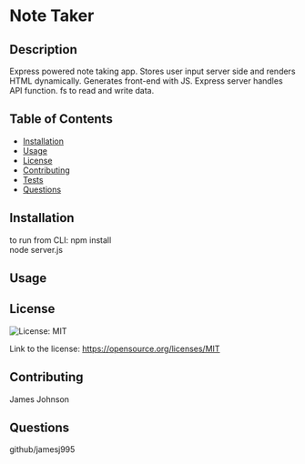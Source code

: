 
# Note Taker

## Description
Express powered note taking app. Stores user input server side and renders HTML dynamically.
Generates front-end with JS.
Express server handles API function.
fs to read and write data.

## Table of Contents
- [Installation](#installation)
- [Usage](#usage)
- [License](#license)
- [Contributing](#Contributing)
- [Tests](#tests)
- [Questions](#questions)

## Installation
to run from CLI:
 npm install    
 node server.js

## Usage



## License

![License: MIT](https://img.shields.io/badge/License-MIT-yellow.svg)

Link to the license: https://opensource.org/licenses/MIT


## Contributing
James Johnson

## Questions
github/jamesj995

